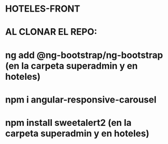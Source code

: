 # HOTELES-FRONT
# AL CLONAR EL REPO:
# ng add @ng-bootstrap/ng-bootstrap (en la carpeta superadmin y en hoteles)
# npm i angular-responsive-carousel
# npm install sweetalert2  (en la carpeta superadmin y en hoteles)



